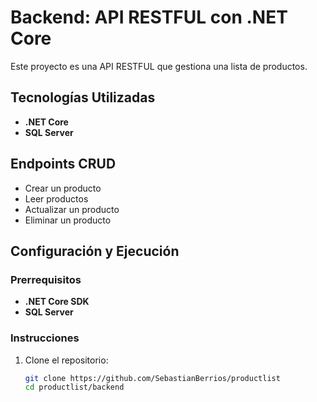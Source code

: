 # Backend: API RESTFUL con .NET Core

Este proyecto es una API RESTFUL que gestiona una lista de productos.

## Tecnologías Utilizadas

- **.NET Core**
- **SQL Server**

## Endpoints CRUD

- Crear un producto
- Leer productos
- Actualizar un producto
- Eliminar un producto

## Configuración y Ejecución

### Prerrequisitos

- **.NET Core SDK**
- **SQL Server**

### Instrucciones

1. Clone el repositorio:
   ```bash
   git clone https://github.com/SebastianBerrios/productlist
   cd productlist/backend
   ```
